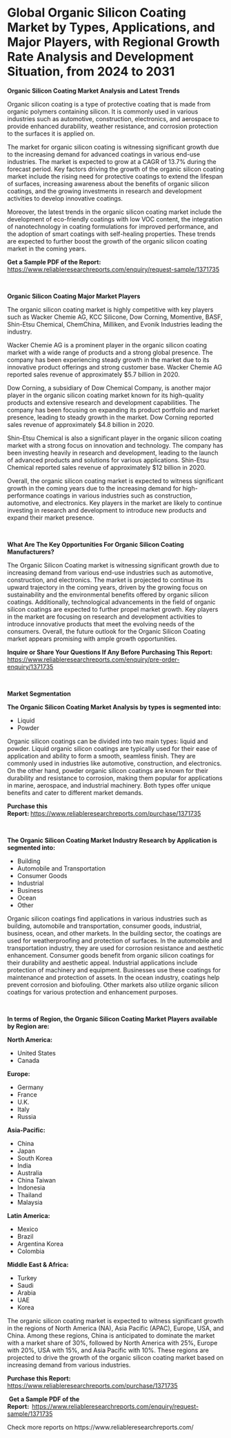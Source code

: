 <p><h1>Global Organic Silicon Coating Market by Types, Applications, and Major Players, with Regional Growth Rate Analysis and Development Situation, from 2024 to 2031</h1></p><p><strong>Organic Silicon Coating Market Analysis and Latest Trends</strong></p>
<p><p>Organic silicon coating is a type of protective coating that is made from organic polymers containing silicon. It is commonly used in various industries such as automotive, construction, electronics, and aerospace to provide enhanced durability, weather resistance, and corrosion protection to the surfaces it is applied on. </p><p>The market for organic silicon coating is witnessing significant growth due to the increasing demand for advanced coatings in various end-use industries. The market is expected to grow at a CAGR of 13.7% during the forecast period. Key factors driving the growth of the organic silicon coating market include the rising need for protective coatings to extend the lifespan of surfaces, increasing awareness about the benefits of organic silicon coatings, and the growing investments in research and development activities to develop innovative coatings. </p><p>Moreover, the latest trends in the organic silicon coating market include the development of eco-friendly coatings with low VOC content, the integration of nanotechnology in coating formulations for improved performance, and the adoption of smart coatings with self-healing properties. These trends are expected to further boost the growth of the organic silicon coating market in the coming years.</p></p>
<p><strong>Get a Sample PDF of the Report:&nbsp;</strong> <a href="https://www.reliableresearchreports.com/enquiry/request-sample/1371735">https://www.reliableresearchreports.com/enquiry/request-sample/1371735</a></p>
<p>&nbsp;</p>
<p><strong>Organic Silicon Coating Major Market Players</strong></p>
<p><p>The organic silicon coating market is highly competitive with key players such as Wacker Chemie AG, KCC Silicone, Dow Corning, Momentive, BASF, Shin-Etsu Chemical, ChemChina, Milliken, and Evonik Industries leading the industry. </p><p>Wacker Chemie AG is a prominent player in the organic silicon coating market with a wide range of products and a strong global presence. The company has been experiencing steady growth in the market due to its innovative product offerings and strong customer base. Wacker Chemie AG reported sales revenue of approximately $5.7 billion in 2020.</p><p>Dow Corning, a subsidiary of Dow Chemical Company, is another major player in the organic silicon coating market known for its high-quality products and extensive research and development capabilities. The company has been focusing on expanding its product portfolio and market presence, leading to steady growth in the market. Dow Corning reported sales revenue of approximately $4.8 billion in 2020.</p><p>Shin-Etsu Chemical is also a significant player in the organic silicon coating market with a strong focus on innovation and technology. The company has been investing heavily in research and development, leading to the launch of advanced products and solutions for various applications. Shin-Etsu Chemical reported sales revenue of approximately $12 billion in 2020.</p><p>Overall, the organic silicon coating market is expected to witness significant growth in the coming years due to the increasing demand for high-performance coatings in various industries such as construction, automotive, and electronics. Key players in the market are likely to continue investing in research and development to introduce new products and expand their market presence.</p></p>
<p>&nbsp;</p>
<p><strong>What Are The Key Opportunities For Organic Silicon Coating Manufacturers?</strong></p>
<p><p>The Organic Silicon Coating market is witnessing significant growth due to increasing demand from various end-use industries such as automotive, construction, and electronics. The market is projected to continue its upward trajectory in the coming years, driven by the growing focus on sustainability and the environmental benefits offered by organic silicon coatings. Additionally, technological advancements in the field of organic silicon coatings are expected to further propel market growth. Key players in the market are focusing on research and development activities to introduce innovative products that meet the evolving needs of the consumers. Overall, the future outlook for the Organic Silicon Coating market appears promising with ample growth opportunities.</p></p>
<p><strong>Inquire or Share Your Questions If Any Before Purchasing This Report:</strong> <a href="https://www.reliableresearchreports.com/enquiry/pre-order-enquiry/1371735">https://www.reliableresearchreports.com/enquiry/pre-order-enquiry/1371735</a></p>
<p>&nbsp;</p>
<p><strong>Market Segmentation</strong></p>
<p><strong>The Organic Silicon Coating Market Analysis by types is segmented into:</strong></p>
<p><ul><li>Liquid</li><li>Powder</li></ul></p>
<p><p>Organic silicon coatings can be divided into two main types: liquid and powder. Liquid organic silicon coatings are typically used for their ease of application and ability to form a smooth, seamless finish. They are commonly used in industries like automotive, construction, and electronics. On the other hand, powder organic silicon coatings are known for their durability and resistance to corrosion, making them popular for applications in marine, aerospace, and industrial machinery. Both types offer unique benefits and cater to different market demands.</p></p>
<p><strong>Purchase this Report:&nbsp;</strong><a href="https://www.reliableresearchreports.com/purchase/1371735">https://www.reliableresearchreports.com/purchase/1371735</a></p>
<p>&nbsp;</p>
<p><strong>The Organic Silicon Coating Market Industry Research by Application is segmented into:</strong></p>
<p><ul><li>Building</li><li>Automobile and Transportation</li><li>Consumer Goods</li><li>Industrial</li><li>Business</li><li>Ocean</li><li>Other</li></ul></p>
<p><p>Organic silicon coatings find applications in various industries such as building, automobile and transportation, consumer goods, industrial, business, ocean, and other markets. In the building sector, the coatings are used for weatherproofing and protection of surfaces. In the automobile and transportation industry, they are used for corrosion resistance and aesthetic enhancement. Consumer goods benefit from organic silicon coatings for their durability and aesthetic appeal. Industrial applications include protection of machinery and equipment. Businesses use these coatings for maintenance and protection of assets. In the ocean industry, coatings help prevent corrosion and biofouling. Other markets also utilize organic silicon coatings for various protection and enhancement purposes.</p></p>
<p>&nbsp;</p>
<p><strong>In terms of Region, the Organic Silicon Coating Market Players available by Region are:</strong></p>
<p>
    <p> <strong> North America: </strong>
        <ul>
            <li>United States</li>
            <li>Canada</li>
        </ul>
        </p> 
    <p> <strong> Europe: </strong>
        <ul>
            <li>Germany</li>
            <li>France</li>
            <li>U.K.</li>
            <li>Italy</li>
            <li>Russia</li>
        </ul>
        </p> 
    <p> <strong> Asia-Pacific: </strong>
        <ul>
            <li>China</li>
            <li>Japan</li>
            <li>South Korea</li>
            <li>India</li>
            <li>Australia</li>
            <li>China Taiwan</li>
            <li>Indonesia</li>
            <li>Thailand</li>
            <li>Malaysia</li>
        </ul>
        </p> 
    <p> <strong> Latin America: </strong>
        <ul>
            <li>Mexico</li>
            <li>Brazil</li>
            <li>Argentina Korea</li>
            <li>Colombia</li>
        </ul>
        </p> 
    <p> <strong> Middle East & Africa: </strong>
        <ul>
            <li>Turkey</li>
            <li>Saudi</li>
            <li>Arabia</li>
            <li>UAE</li>
            <li>Korea</li>
        </ul>
    </p>
    </p>
<p><p>The organic silicon coating market is expected to witness significant growth in the regions of North America (NA), Asia Pacific (APAC), Europe, USA, and China. Among these regions, China is anticipated to dominate the market with a market share of 30%, followed by North America with 25%, Europe with 20%, USA with 15%, and Asia Pacific with 10%. These regions are projected to drive the growth of the organic silicon coating market based on increasing demand from various industries.</p></p>
<p><strong>Purchase this Report: </strong><a href="https://www.reliableresearchreports.com/purchase/1371735">https://www.reliableresearchreports.com/purchase/1371735</a></p>
<p>&nbsp;<strong>Get a Sample PDF of the Report:&nbsp;&nbsp;</strong><a href="https://www.reliableresearchreports.com/enquiry/request-sample/1371735">https://www.reliableresearchreports.com/enquiry/request-sample/1371735</a></p>
<p><strong></strong></p>
<p>Check more reports on https://www.reliableresearchreports.com/</p>